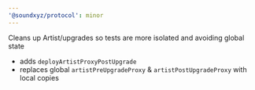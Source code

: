 ```yaml
---
'@soundxyz/protocol': minor
---
```


Cleans up Artist/upgrades so tests are more isolated and avoiding global state

- adds `deployArtistProxyPostUpgrade`
- replaces global `artistPreUpgradeProxy` & `artistPostUpgradeProxy` with local copies
